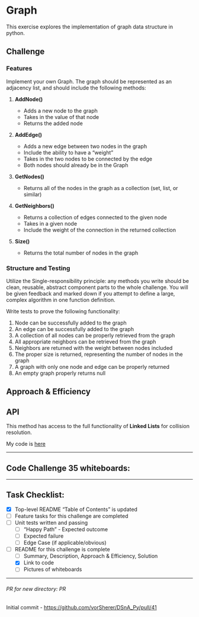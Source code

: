 # Graph
This exercise explores the implementation of graph data structure in python.

## Challenge
### Features
Implement your own Graph. The graph should be represented as an adjacency list, and should include the following methods:

1. __AddNode()__
    - Adds a new node to the graph
    - Takes in the value of that node
    - Returns the added node <br>

1. __AddEdge()__
    - Adds a new edge between two nodes in the graph
    - Include the ability to have a “weight”
    - Takes in the two nodes to be connected by the edge
    - Both nodes should already be in the Graph <br>

1. __GetNodes()__
    - Returns all of the nodes in the graph as a collection (set, list, or similar) <br>

1. __GetNeighbors()__
    - Returns a collection of edges connected to the given node
    - Takes in a given node
    - Include the weight of the connection in the returned collection <br>

1. __Size()__
    - Returns the total number of nodes in the graph <br>

### Structure and Testing
Utilize the Single-responsibility principle: any methods you write should be clean, reusable, abstract component parts to the whole challenge. You will be given feedback and marked down if you attempt to define a large, complex algorithm in one function definition.

Write tests to prove the following functionality:

1. Node can be successfully added to the graph
1. An edge can be successfully added to the graph
1. A collection of all nodes can be properly retrieved from the graph
1. All appropriate neighbors can be retrieved from the graph
1. Neighbors are returned with the weight between nodes included
1. The proper size is returned, representing the number of nodes in the graph
1. A graph with only one node and edge can be properly returned
1. An empty graph properly returns null


## Approach & Efficiency
<!-- What approach did you take? Why? What is the Big O space/time for this approach? -->

## API
This method has access to the full functionality of __Linked Lists__ for collision resolution.

My code is [here](./graph.py)

---

## Code Challenge 35 whiteboards:
<!-- ![CC-35 graph - 1](./RELATIVE_PATH) -->

---

## Task Checklist: <br>
- [X] Top-level README “Table of Contents” is updated <br>
- [ ] Feature tasks for this challenge are completed <br>
- [ ] Unit tests written and passing <br>
    - [ ] “Happy Path” - Expected outcome <br>
    - [ ] Expected failure <br>
    - [ ] Edge Case (if applicable/obvious) <br>
- [ ] README for this challenge is complete <br>
    - [ ] Summary, Description, Approach & Efficiency, Solution <br>
    - [X] Link to code <br>
    - [ ] Pictures of whiteboards <br>

---

###### PR for new directory: PR
Initial commit - https://github.com/vorSherer/DSnA_Py/pull/41
